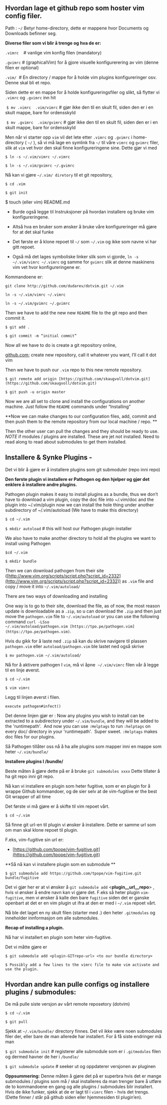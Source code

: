 
## Hvordan lage et github repo som hoster vim config filer.

Path : `~/`  Betyr home-directory, dette er mappene hvor Documents og Downloads befinner seg. 

**Diverse filer som vi blir å trenge og hva de er:**

`.vimrc`    # vanlige vim konfig filen (mandatory)

`.gvimrc` # (graphicalVim) for å gjore visuelle konfigurerering av vim (denne filen er optional)

`.vim/`  # En directory / mappe for å holde vim plugins konfigureringer osv. Denne skal bli et repo.

Siden dette er en mappe for å holde konfigureringsfiler og slikt, så flytter vi `.vimrc` og `.gvimrc` inn hit

 `$ mv .vimrc  .vim/vimrc` # gjør ikke den til en skult fil, siden den er i en skult mappe, bare for ordensskyld

 `$ mv .gvimrc  .vim/gvimrc` # gjør ikke den til en skult fil, siden den er i en skult mappe, bare for ordensskyld

Men når vi starter opp `vim` vil det lete etter `.vimrc` og `.gvimrc` i home-directory ( `~/` ), så vi må lage en symlink fra `~/` til våre `vimrc` og `gvimrc` filer, slik at `vim` vet hvor den skal finne konfigureringene sine. Dette gjør vi med

`$ ln -s ~/.vim/vimrc ~/.vimrc`

`$ ln -s ~/.vim/gvimrc ~/.gvimrc`

Nå kan vi gjøre `~/.vim/ diretory` til et git repository, 

`$ cd .vim`

`$ git init `

$ touch (eller vim) README.md

- Burde også legge til Instruksjoner på hvordan installere og bruke vim konfigureringene.

- Altså hva en bruker som ønsker å bruke våre konfigureringer må gjøre for at det skal funke

- Det første er å klone repoet til `~/` som `~/.vim` og ikke som navne vi har gitt repoet. 

- Også må det lages symboliske linker slik som vi gjorde, `ln -s ~/.vim/vimrc ~/.vimrc` og samme for `gvimrc` slik at denne maskinens vim vet hvor konfigureringene er. 

Kommandoene er: 

`git clone http://github.com/dudarev/dotvim.git ~/.vim`

`ln -s ~/.vim/vimrc ~/.vimrc`

`ln -s ~/.vim/gvimrc ~/.gvimrc`

Then we have to add the new new `README` file to the git repo and then commit it.

`$ git add .`

`$ git commit -m “initial commit”`

Now all we have to do is create a git repository online, 

[github.com](http://github.com); create new repository, call it whatever you want, I’ll call it dot vim

Then we have to push our `.vim` repo to this new remote repository. 

`$ git remote add origin [https://github.com/skaugvoll/dotvim.git](https://github.com/skaugvoll/dotvim.git)`

`$ git push -u origin master`

Now we are all set to clone and install the configurations on another machine. Just follow the `README` commands under “Installing”

**Now we can make changes to our configuration files, add, commit and then push them to the remote repository from our local machine / repo. **

Then the other user can pull the changes and they should be ready to use. 
*NOTE* if modules / plugins are installed. These are jet not installed. Need to read along to read about submodules to get them installed.

##

## Installere & Synke Plugins - 

Det vi blir å gjøre er å installere plugins som git submoduler (repo inni repo) 

**Den første plugin vi installere er Pathogen og den hjelper og gjør det enklere å installere andre plugins.**

Pathogen plugin makes it easy to install plugins as a bundle, thus we don’t have to download a vim plugin, copy the doc file into ~/.vim/doc and the plugin into ~/.vim/plugin now we can install the hole thing under another subdirectory of ~/.vim/autoload (We have to make this directory)

`$ cd ~/.vim`

`$ mkdir autoload` # this will host our Pathogen plugin installer

We also have to make another directory to hold all the plugins we want to install using Pathogen

`$cd ~/.vim`

`$ mkdir bundle`

Then we can download pathogen from their site ([http://www.vim.org/scripts/script.php?script_id=2332](http://www.vim.org/scripts/script.php?script_id=2332)) as `.vim` file and copy / move it into `~/.vim/autoload/`

There are two ways of downloading and installing

One way is to go to their site, download the file, as of now, the most reason update is downloadable as a `.zip`, so u can download the `.zip` and then just move the `pathogen.vim` file to `~/.vim/autoload` or you can use the following command ` curl -LSso ~/.vim/autoload/pathogen.vim [https://tpo.pe/pathogen.vim](https://tpo.pe/pathogen.vim) `. 

Hvis du gikk for å laste ned `.zip` så kan du skrive navigere til plassen `pathogen.vim` eller `autoload/pathogen.vim` ble lastet ned også skrive

`$ mv pathogen.vim ~/.vim/autoload/`

Nå for å aktivere pathogen I `vim`, må vi åpne  `~/.vim/vimrc` filen vår å legge til en linje øverst.

`$ cd ~/.vim`

`$ vim vimrc`

Legg til linjen øverst i filen.

`execute pathogen#infect() `

Det denne linjen gjør er : Now any plugins you wish to install can be extracted to a subdirectory under `~/.vim/bundle`, and they will be added to the 'runtimepath'.  And now you can use `:Helptags` to run `:helptags` on every doc/ directory in your 'runtimepath'.  Super sweet. `:Helptags` makes doc files for our plugins.

Så Pathogen tillåter oss nå å ha alle plugins som mapper inni en mappe som heter `~/.vim/bundle/`

**Installere plugins I /bundle/**

Beste måten å gjøre dette på er å bruke ` git submodules xxxx ` Dette tillater å ha git repo inni git repo.

Nå kan vi installere en plugin som heter fugitive, som er en plugin for å wrappe Github kommandoer, og de sier selv at de vim-fugitive er the best Git wrapper of all time

Det første vi må gjøre er å skifte til vim repoet vårt.

`$ cd ~/.vim`

Så finne git url-en til plugin vi ønsker å installere. Dette er samme url som om man skal klone repoet til plugin.

F.eks, vim-fugitive sin url er:

- [https://github.com/tpope/vim-fugitive.git](https://github.com/tpope/vim-fugitive.git)

**Så nå kan vi installere plugin som en submodule **

`$ git submodule add https://github.com/tpope/vim-fugitive.git bundle/fugitive `

Det vi gjør her er at vi ønsker å `git submodule add` <__plugin__url__repo__> <til lokal filbane>, hvis vi ønsker å endre navn kan vi gjøre det. F.eks så heter plugin `vim-fugitive`, men vi ønsker å kalle den bare `fugitive` siden det er ganske openbart at det er en vim plugin ut ifra at den er med i `~/.vim` repoet vårt. 

Nå ble det laget en ny skult filen (starter med .) den heter `.gitmodules` og inneholder innformasjon om alle submodules.

**Recap of installing a plugin.**

Nå har vi installert en plugin som heter vim-fugitive. 

Det vi måtte gjøre er 

`$ git submodule add <plugin-GITrepo-url> <to our bundle directory>`

`$ Possibly add a few lines to the vimrc file to make vim activate and use the plugin.`

##

## Hvordan andre kan pulle configs og installere plugins / submodules:

De må pulle siste versjon av vårt remote reposetory (dotvim)

`$ cd ~/.vim`

`$ git pull`

Sjekk at `~/.vim/bundle/` directory finnes. Det vil ikke være noen submodules filer der, eller bare de man allerede har installert. For å få siste endringer må man

`$ git submodule init` # registerer alle submodule som er i `.gitmodules` filen og dermed havner de her i `/bundle/`

`$ git submodule update` # seeker ut og oppdaterer versjonen av pluginen  

**Oppsummering:**
Denne måten å gjøre det på er superbra hvis det er mange submodules / plugins som må / skal installeres da man trenger bare å utføre de to kommandoene en gang og alle plugins / submodules blir installert. Hvis de ikke funker, sjekk at de er lagt til i `vimrc` filen - hvis det trengs. (Dette finner / står på github siden eller hjemmesiden til plugin’en).

 
